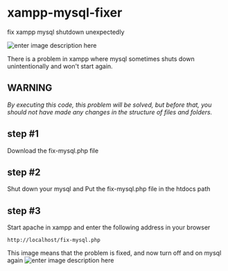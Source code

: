 
# xampp-mysql-fixer

fix xampp mysql shutdown unexpectedly

  ![enter image description here](https://i.stack.imgur.com/j8ntw.png)

There is a problem in xampp where mysql sometimes shuts down unintentionally and won't start again.

 ## WARNING
*By executing this code, this problem will be solved, but before that, you should not have made any changes in the structure of files and folders.*

## step #1
  
Download the fix-mysql.php file

## step #2
Shut down your mysql and
Put the fix-mysql.php file in the htdocs path

## step #3
Start apache in xampp and enter the following address in your browser
```
http://localhost/fix-mysql.php
```
This image means that the problem is fixed, and now turn off and on mysql again
![enter image description here](https://lh3.googleusercontent.com/pw/AIL4fc-2M-WA8R-pAlTGGQcLUgZIwrFu7RalnOkEnaB3IKOQOA2AcQTeQZOyA1g2uerpCXu_dJiuu-Z7HmwBm9jkNWeGlSDowVhl-KjZ_6HlAJyPcOrvXktdIc9PEPds8hca8TH6hhob9fqvn6laJcYz-Ig2G3xYDCJafolDQBeZf1G4nTOHUN5MNz2RaNdxvRugCiWfv0MwVO8v5BtpUexqagbGaP-4kDpcpl0wVjuzVAGwtHeVdjmOxoOtmJi9NxKclWsJBprKzIG4BwFGcQcEDLYKbZbjftlqiMAbeTrKBu7MayjGavIOkRBGphwnZIEwNCurHjhcY3mCn99YbfoWxoDiXM8V90ocxaOYo5cXO7FJ2VwQL4MQeMCvkXqaxcsw8Pz4KhkwnB6OMCjU8NWudkc1QwgNfk7QCb90xEJs68cPmpLvsoWga6qerEIPtLqT3FCFMnxM7b7azGuIXlC3acH5rpeYoc2Bp8EqyrmimkHW3Cr2Deqogvqn55kzKEdADW09Y6yFWt5VDnnXNxCER_f2LITLqNsHyN5kKs9n-kvnur5UCkr6DS1eDuQVlciQDKNAL74BR4FmXTu7soXA9TkADk4Ta9CoMEKANUdHD9EX0kyym-tsIpVBi7mlvRJWqkwAZ6yMqdEWX0c_mgdB79z6D9-QXmq9TDxEUvUUp_HaWjix3vzOZSpKiWygr6Gtbo34L6vCv1_AYC7RSK7jg35m6FNiNAGQPjf_nl01BOtSI4H0V37AV617zF6cthOcGwV0uOuXveQrq3UENXF6HOgjl1YD526E4JV8Vg1N9v4b4EvIGk8yNBZucit1xrKLGyO0qgmFTEhCdoFlC0Unni4E2VrSe0p8z7JtvjU9OTW9OHbQWYjAS655WgpRUpVL8ogBdHrbJJJIvTpPRgzsrCo4-g=w306-h632-s-no?authuser=0)